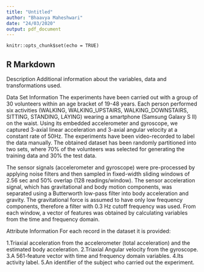 ```yaml
---
title: "Untitled"
author: "Bhaavya Maheshwari"
date: "24/03/2020"
output: pdf_document
---
```


```{r setup, include=FALSE}
knitr::opts_chunk$set(echo = TRUE)
```

## R Markdown

Description
Additional information about the variables, data and transformations used.

Data Set Information
The experiments have been carried out with a group of 30 volunteers within an age bracket of 19-48 years. Each person performed six activities (WALKING, WALKING_UPSTAIRS, WALKING_DOWNSTAIRS, SITTING, STANDING, LAYING) wearing a smartphone (Samsung Galaxy S II) on the waist. Using its embedded accelerometer and gyroscope, we captured 3-axial linear acceleration and 3-axial angular velocity at a constant rate of 50Hz. The experiments have been video-recorded to label the data manually. The obtained dataset has been randomly partitioned into two sets, where 70% of the volunteers was selected for generating the training data and 30% the test data.

The sensor signals (accelerometer and gyroscope) were pre-processed by applying noise filters and then sampled in fixed-width sliding windows of 2.56 sec and 50% overlap (128 readings/window). The sensor acceleration signal, which has gravitational and body motion components, was separated using a Butterworth low-pass filter into body acceleration and gravity. The gravitational force is assumed to have only low frequency components, therefore a filter with 0.3 Hz cutoff frequency was used. From each window, a vector of features was obtained by calculating variables from the time and frequency domain.

Attribute Information
For each record in the dataset it is provided:

1.Triaxial acceleration from the accelerometer (total acceleration) and the estimated body acceleration.
2.Triaxial Angular velocity from the gyroscope.
3.A 561-feature vector with time and frequency domain variables.
4.Its activity label.
5.An identifier of the subject who carried out the experiment.


